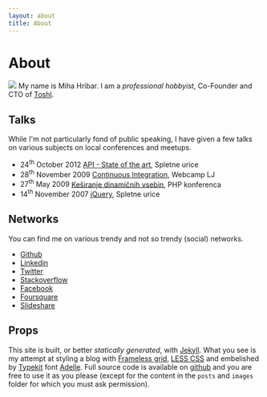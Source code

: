 ```yaml
---
layout: about
title: About
---
```


About
=====

![](http://www.gravatar.com/avatar/0f4e496a1dd3c0166af5527febb30dc6?rating=PG&size=150)
My name is Miha Hribar. I am a *professional hobbyist*, Co-Founder and
CTO of [Toshl](http://toshl.com).

Talks
-----

While I'm not particularly fond of public speaking, I have given a few
talks on various subjects on local conferences and meetups.

-   <time datetime="2012-10-24">24<sup>th</sup> October 2012</time>
    [API - State of the art](/talks/api-state-of-the-art), Spletne urice
-   <time datetime="2009-11-14">28<sup>th</sup> November 2009</time>
    [Continuous
    Integration](http://www.slideshare.net/mihahribar/continuous-integration-2606686),
    Webcamp LJ
-   <time datetime="2009-05-27">27<sup>th</sup> May 2009</time>
    [Keširanje dinamičnih
    vsebin](http://phpkonferenca.si/2009/predavanje-kesiranje-dinamicnih-vsebin),
    PHP konferenca
-   <time datetime="2007-11-14">14<sup>th</sup> November 2007</time>
    [jQuery](http://www.slideshare.net/mihahribar/jquery-11996194),
    Spletne urice

Networks
--------

You can find me on various trendy and not so trendy (social) networks.

- [Github](https://github.com/mihahribar)
- [Linkedin](http://www.linkedin.com/in/mihahribar)
- [Twitter](https://twitter.com/mihahribar)
- [Stackoverflow](http://stackoverflow.com/users/165708/miha-hribar)
- [Facebook](https://www.facebook.com/mihahribar)
- [Foursquare](https://foursquare.com/mihahribar)
- [Slideshare](http://www.slideshare.net/mihahribar/)

Props
-----

This site is built, or better *statically generated*, with
[Jekyll](https://github.com/mojombo/jekyll). What you see is my attempt
at styling a blog with [Frameless grid](http://framelessgrid.com/),
[LESS CSS](http://lesscss.org/) and embelished by
[Typekit](http://typekit.com) font
[Adelle](https://typekit.com/fonts/adelle-web). Full source code is
available on
[github](https://github.com/mihahribar/mihahribar.github.io) and you are
free to use it as you please (except for the content in the `posts` and
`images` folder for which you must ask permission).

